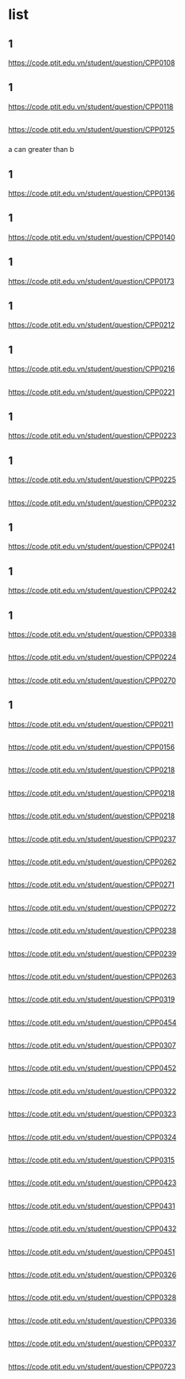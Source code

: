 # list
## 1
https://code.ptit.edu.vn/student/question/CPP0108
## 1
https://code.ptit.edu.vn/student/question/CPP0118
## 
https://code.ptit.edu.vn/student/question/CPP0125
### 
a can greater than b
## 1
https://code.ptit.edu.vn/student/question/CPP0136
## 1
https://code.ptit.edu.vn/student/question/CPP0140
## 1
https://code.ptit.edu.vn/student/question/CPP0173
## 1
https://code.ptit.edu.vn/student/question/CPP0212
## 1
https://code.ptit.edu.vn/student/question/CPP0216
##
https://code.ptit.edu.vn/student/question/CPP0221
## 1
https://code.ptit.edu.vn/student/question/CPP0223
## 1
https://code.ptit.edu.vn/student/question/CPP0225
##
https://code.ptit.edu.vn/student/question/CPP0232
## 1
https://code.ptit.edu.vn/student/question/CPP0241
## 1
https://code.ptit.edu.vn/student/question/CPP0242
## 1
https://code.ptit.edu.vn/student/question/CPP0338
##
https://code.ptit.edu.vn/student/question/CPP0224
##
https://code.ptit.edu.vn/student/question/CPP0270
## 1
https://code.ptit.edu.vn/student/question/CPP0211
##
https://code.ptit.edu.vn/student/question/CPP0156
##
https://code.ptit.edu.vn/student/question/CPP0218
##
https://code.ptit.edu.vn/student/question/CPP0218
##
https://code.ptit.edu.vn/student/question/CPP0218
##
https://code.ptit.edu.vn/student/question/CPP0237
##
https://code.ptit.edu.vn/student/question/CPP0262
##
https://code.ptit.edu.vn/student/question/CPP0271
##
https://code.ptit.edu.vn/student/question/CPP0272
##
https://code.ptit.edu.vn/student/question/CPP0238
##
https://code.ptit.edu.vn/student/question/CPP0239
##
https://code.ptit.edu.vn/student/question/CPP0263
## 
https://code.ptit.edu.vn/student/question/CPP0319
##
https://code.ptit.edu.vn/student/question/CPP0454
## 
https://code.ptit.edu.vn/student/question/CPP0307
## 
https://code.ptit.edu.vn/student/question/CPP0452
## 
https://code.ptit.edu.vn/student/question/CPP0322
##
https://code.ptit.edu.vn/student/question/CPP0323
##
https://code.ptit.edu.vn/student/question/CPP0324
##
https://code.ptit.edu.vn/student/question/CPP0315
##
https://code.ptit.edu.vn/student/question/CPP0423
## 
https://code.ptit.edu.vn/student/question/CPP0431
## 
https://code.ptit.edu.vn/student/question/CPP0432
## 
https://code.ptit.edu.vn/student/question/CPP0451
## 
https://code.ptit.edu.vn/student/question/CPP0326
## 
https://code.ptit.edu.vn/student/question/CPP0328
## 
https://code.ptit.edu.vn/student/question/CPP0336
## 
https://code.ptit.edu.vn/student/question/CPP0337
## 
https://code.ptit.edu.vn/student/question/CPP0723
